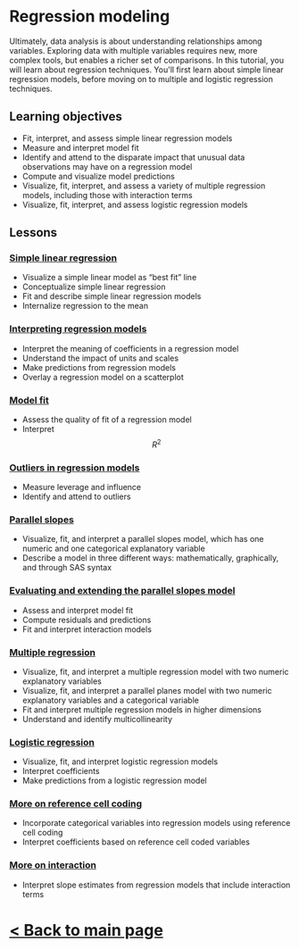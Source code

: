 # Regression modeling

Ultimately, data analysis is about understanding relationships among variables. Exploring data with multiple variables requires new, more complex tools, but enables a richer set of comparisons. In this tutorial, you will learn about regression techniques. You'll first learn about simple linear regression models, before moving on to multiple and logistic regression techniques. 

## Learning objectives

- Fit, interpret, and assess simple linear regression models
- Measure and interpret model fit
- Identify and attend to the disparate impact that unusual data observations may have on a regression model
- Compute and visualize model predictions
- Visualize, fit, interpret, and assess a variety of multiple regression models, including those with interaction terms
- Visualize, fit, interpret, and assess logistic regression models

## Lessons

### [Simple linear regression](https://bghammill.github.io/ims-03-model/ims-03-lesson-03/)

- Visualize a simple linear model as “best fit” line
- Conceptualize simple linear regression
- Fit and describe simple linear regression models
- Internalize regression to the mean

### [Interpreting regression models](https://bghammill.github.io/ims-03-model/ims-03-lesson-04/)

- Interpret the meaning of coefficients in a regression model
- Understand the impact of units and scales
- Make predictions from regression models
- Overlay a regression model on a scatterplot

### [Model fit](https://bghammill.github.io/ims-03-model/ims-03-lesson-05/)

- Assess the quality of fit of a regression model
- Interpret $$R^2$$

### [Outliers in regression models](https://bghammill.github.io/ims-03-model/ims-03-lesson-11/)

- Measure leverage and influence
- Identify and attend to outliers

### [Parallel slopes](https://bghammill.github.io/ims-03-model/ims-03-lesson-06/)

- Visualize, fit, and interpret a parallel slopes model, which has one numeric and one categorical explanatory variable
- Describe a model in three different ways: mathematically, graphically, and through SAS syntax

### [Evaluating and extending the parallel slopes model](https://bghammill.github.io/ims-03-model/ims-03-lesson-07/)

- Assess and interpret model fit
- Compute residuals and predictions
- Fit and interpret interaction models

### [Multiple regression](https://bghammill.github.io/ims-03-model/ims-03-lesson-08/)

- Visualize, fit, and interpret a multiple regression model with two numeric explanatory variables
- Visualize, fit, and interpret a parallel planes model with two numeric explanatory variables and a categorical variable
- Fit and interpret multiple regression models in higher dimensions
- Understand and identify multicollinearity

### [Logistic regression](https://bghammill.github.io/ims-03-model/ims-03-lesson-09/)

- Visualize, fit, and interpret logistic regression models
- Interpret coefficients 
- Make predictions from a logistic regression model

### [More on reference cell coding](https://bghammill.github.io/ims-03-model/ims-03-lesson-12/)

- Incorporate categorical variables into regression models using reference cell coding
- Interpret coefficients based on reference cell coded variables

### [More on interaction](https://bghammill.github.io/ims-03-model/ims-03-lesson-13/)

- Interpret slope estimates from regression models that include interaction terms



# [< Back to main page](https://bghammill.github.io/)

<!-- MathJax -->

<script src="https://cdn.mathjax.org/mathjax/latest/MathJax.js?config=TeX-AMS-MML_HTMLorMML" type="text/javascript"></script>

